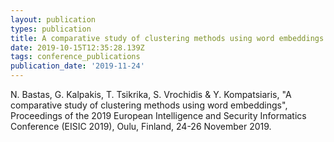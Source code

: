 ```yaml
---
layout: publication
types: publication
title: A comparative study of clustering methods using word embeddings
date: 2019-10-15T12:35:28.139Z
tags: conference_publications
publication_date: '2019-11-24'
---
```

N. Bastas, G. Kalpakis, T. Tsikrika, S. Vrochidis & Y. Kompatsiaris, "A comparative study of clustering methods using word embeddings", Proceedings of the 2019 European Intelligence and Security Informatics Conference (EISIC 2019), Oulu, Finland, 24-26 November 2019.
